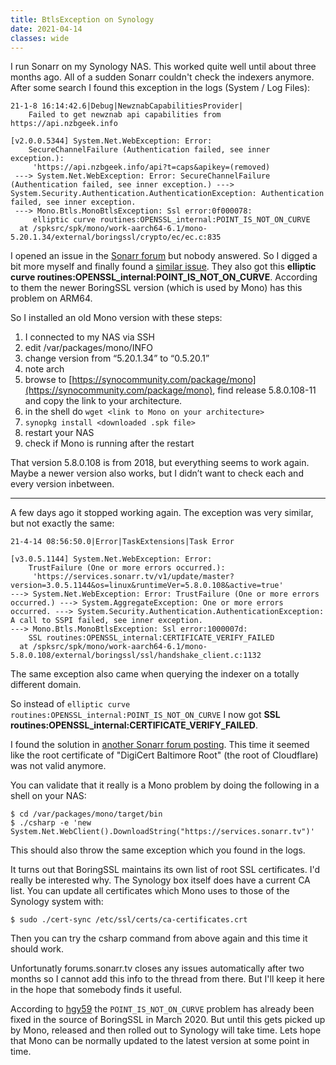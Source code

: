 ```yaml
---
title: BtlsException on Synology
date: 2021-04-14
classes: wide
---
```


I run Sonarr on my Synology NAS. This worked quite well until about three months ago. All of a sudden Sonarr couldn't check the indexers anymore. After some search I found this exception in the logs (System / Log Files):

~~~
21-1-8 16:14:42.6|Debug|NewznabCapabilitiesProvider|
    Failed to get newznab api capabilities from https://api.nzbgeek.info

[v2.0.0.5344] System.Net.WebException: Error: 
    SecureChannelFailure (Authentication failed, see inner exception.):
     'https://api.nzbgeek.info/api?t=caps&apikey=(removed)
 ---> System.Net.WebException: Error: SecureChannelFailure (Authentication failed, see inner exception.) ---> System.Security.Authentication.AuthenticationException: Authentication failed, see inner exception.
 ---> Mono.Btls.MonoBtlsException: Ssl error:0f000078:
     elliptic curve routines:OPENSSL_internal:POINT_IS_NOT_ON_CURVE
  at /spksrc/spk/mono/work-aarch64-6.1/mono-5.20.1.34/external/boringssl/crypto/ec/ec.c:835
~~~

I opened an issue in the [Sonarr forum](https://forums.sonarr.tv/t/webexception-error-securechannelfailure/27432) but nobody answered. So I digged a bit more myself and finally found a [similar issue](https://github.com/Jackett/Jackett/issues/9701). They also got this **elliptic curve routines:OPENSSL_internal:POINT_IS_NOT_ON_CURVE**. According to them the newer BoringSSL version (which is used by Mono) has this problem on ARM64.

So I installed an old Mono version with these steps:

1. I connected to my NAS via SSH
1. edit /var/packages/mono/INFO
1. change version from “5.20.1.34” to “0.5.20.1”
1. note arch
1. browse to [https://synocommunity.com/package/mono](https://synocommunity.com/package/mono), find release 5.8.0.108-11 and copy the link to your architecture.
1. in the shell do `wget <link to Mono on your architecture>`
1. `synopkg install <downloaded .spk file>`
1. restart your NAS
1. check if Mono is running after the restart

That version 5.8.0.108 is from 2018, but everything seems to work again. Maybe a newer version also works, but I didn’t want to check each and every version inbetween.

---

A few days ago it stopped working again. The exception was very similar, but not exactly the same:

~~~
21-4-14 08:56:50.0|Error|TaskExtensions|Task Error

[v3.0.5.1144] System.Net.WebException: Error: 
    TrustFailure (One or more errors occurred.):
     'https://services.sonarr.tv/v1/update/master?version=3.0.5.1144&os=linux&runtimeVer=5.8.0.108&active=true'
---> System.Net.WebException: Error: TrustFailure (One or more errors occurred.) ---> System.AggregateException: One or more errors occurred. ---> System.Security.Authentication.AuthenticationException: A call to SSPI failed, see inner exception. 
---> Mono.Btls.MonoBtlsException: Ssl error:1000007d:
    SSL routines:OPENSSL_internal:CERTIFICATE_VERIFY_FAILED
  at /spksrc/spk/mono/work-aarch64-6.1/mono-5.8.0.108/external/boringssl/ssl/handshake_client.c:1132
~~~

The same exception also came when querying the indexer on a totally different domain.

So instead of `elliptic curve routines:OPENSSL_internal:POINT_IS_NOT_ON_CURVE` I now got **SSL routines:OPENSSL_internal:CERTIFICATE_VERIFY_FAILED**.

I found the solution in [another Sonarr forum posting](https://forums.sonarr.tv/t/sonarr-on-synology-unable-to-connect-to-indexer-error-securechannelfailure/27572/4?u=bussibaer50). This time it seemed like the root certificate of "DigiCert Baltimore Root" (the root of Cloudflare) was not valid anymore.

You can validate that it really is a Mono problem by doing the following in a shell on your NAS:

~~~shell
$ cd /var/packages/mono/target/bin
$ ./csharp -e 'new System.Net.WebClient().DownloadString("https://services.sonarr.tv")'
~~~

This should also throw the same exception which you found in the logs.

It turns out that BoringSSL maintains its own list of root SSL certificates. I'd really be interested why. The Synology box itself does have a current CA list. 
You can update all certificates which Mono uses to those of the Synology system with:

~~~shell
$ sudo ./cert-sync /etc/ssl/certs/ca-certificates.crt
~~~

Then you can try the csharp command from above again and this time it should work.

Unfortunatly forums.sonarr.tv closes any issues automatically after two months so I cannot add this info to the thread from there. But I'll keep it here in the hope that somebody finds it useful.

According to [hgy59](https://github.com/SynoCommunity/spksrc/issues/3946#issuecomment-612418403) the `POINT_IS_NOT_ON_CURVE` problem has already been fixed in the source of BoringSSL in March 2020. But until this gets picked up by Mono, released and then rolled out to Synology will take time. Lets hope that Mono can be normally updated to the latest version at some point in time.